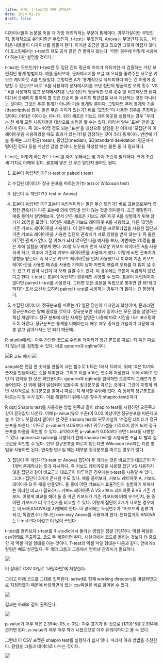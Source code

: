 ```yaml
---
title: 통계, t-test에 대해 알아보자
date: 2024-02-16
draft: false
---
```


디자이너들이 논문을 적을 때 가장 어려워하는 부분이 통계이다. 귀무가설이란 무엇인지, 통계적으로 유의미함은 무엇인지, t-test는 무엇인지,  Anova는 무엇인지 등등... 어려운 내용들이 디자이너를 힘들게 한다. 하지만 조금만 알고 있으면 그렇게 어렵지 않다. 이 포스팅에서는 t-test의 유도 공식 같은 건 말하지 않는다. '어떤 경우에 어떻게 사용해야 하는지만 설명할 것이다.'



t-test는 무엇인가?
t-test란 두 집단 간의 평균의 차이가 유의미한 지 검증하는 가장 보편적인 통계 방법이다. 예를 들어보자, 문자메시지를 보낼 때 오타를 줄여주는 새로운 키보드 레이아웃 A를 만들었다. 그렇다면 A가 '통계적으로 유의미하다'라는 건 어떻게 증명할 수 있는가? 바로 'A를 사용하여 문자메시지를 보낸 집단의 평균적인 오류 횟수' VS ' A를 사용하지 않고 문자메시지를 보낸 집단의 평균적인 오류 횟수'를 비교해보면 된다. 여기서 오해하지 말아야 할 것은 단순히 둘 사이의 평균값을 내서 계산하는 것은 아니라는 것이다. 그것은 추론 통계가 아니라 기술 통계일 뿐이다. 그렇다면 추리 통계와 기술(descriptive) 통계, 둘은 무슨 차이가 있는가? 바로 '모집단'이 사용한 경우를 추정하는 것이다. 어려운 이야기는 아니다. 위의 새로운 키보드 레이아웃을 실험하는 경우 "우리는 전 세계 모든 사용자들을 대상으로 실험을 할 수는 없다. 따라서 일부 '표본' 만을 조사하게 된다. 즉 30~40명 정도 되는 '표본'을 대상으로 실험을 한 이후에 '모집단'이 이 레이아웃을 사용하였을 때도 효과가 있는가?를 검정하는 것이 추리 통계이다. 반면에 기술 통계는 그저 평균(mean), 중앙값(median), SD(standard devidation: 평균에서 떨어진 정도) 등을 계산한 값일 뿐이다. 논문을 작성할 때는 물론 둘 다 필요하다.



t-test는 어떻게 하는가?
T-test를 하기 위해서는 몇 가지 조건이 필요하다. 크게 조건 세 가지로 아래와 같다. 괄호에 넣은 건 무슨 말인지 몰라도 된다.

1. 표본이 독립적인가? (t-test or paired t-test)

2. 수집된 데이터가 정규 분포를 따르는가?(t-test or Wilcoxon test)

3. 집단이 두 개인가?(t-test or Anova)



1. 표본이 독립적인가?
표본이 독립적이라는 말은 무슨 뜻인가? 바로 표본으로부터 측정한 관측치가 다른 표본에 의해 영향을 받지 않는 것을 의미한다. 조금 헷갈린다. 예를 들어서 설명해보자. 앞서 만든 새로운 키보드 레이아웃 A를 실험하기 위해 참가자 20명을 모았다. 10명은 새로운 키보드 레이아웃 A를 사용했고, 다른 10명은 기존 키보드 레이아웃을 사용했다. 이 경우에는 새로운 프로토타입을 사용한 집단과 기존 키보드 레이아웃을 사용한 집단의 관측치가 서로 영향을 받지 않는다. 즉 둘은 아무런 관계가 없다. 잘 이해가 되지 않으면 다음 예시를 보자, 이번에는 20명을 뽑은 후에 실험을 이렇게 했다. 20명 모두에게 먼저 새로운 키보드 레이아웃 A를 사용하게 하고, 이후에 기존의 키보드 레이아웃을 사용하게 했다. 이렇게 되면 관측치가 영향을 받는다. 즉 새로운 키보드 레이아웃을 먼저 사용했으니 이후에 기존 키보드 레이아웃을 사용할 때 A를 사용한 기억이 남아 자판이 헷갈려 오타를 더 많이 낼 수도 있고 키 입력 시간이 더 오래 걸릴 수도 있다. 이 경우에는 표본이 독립되지 않았다고 한다. t-test는 표본이 독립적인 경우에만 사용할 수 있다. 표본이 독립적이지 않다면 paired t-test를 사용한다. 그러면 모든 표본을 독립으로 맞추면 안 돼?라고 하지만 조사 요건상 오히려 paired t-test를 사용하는 경우가 더 많다는 건 함정이다.



2. 수집된 데이터가 정규분포를 따르는가?
일단 당신이 디자인과 학생이며, 문과라면 정규분포라는 말에 졸았을 것이다. 정규분포란 세상에 일어나는 모든 일을 설명하는 핵심 개념이다. 정규 분포에 대한 자세한 설명은 나중에 따로 시간을 내서 포스팅하도록 하겠다. 정규분포는 통계를 이해하는데 매우 매우 중요한 개념이기 때문에 대충 알고 넘어가서는 안 되기 때문에..

R-studio에서는 아주 간단한 코드로 수집된 데이터가 정규 분포를 따르는지 혹은 따르지 않는지를 검정할 수 있다. 바로 qqnorm과 qqline이다.



![R 코드 예시](https://res.cloudinary.com/dho0uj15e/image/upload/w_400/f_auto/v1712473782/R1280x0.fpng_o6rlzd.png)
![](https://res.cloudinary.com/dho0uj15e/image/upload/w_400/v1712474741/R1280x0.fpng_xmrdt8.png)



sample은 랜덤 한 숫자를 만들어 내는 함수로 1:15는 1에서 15까지, 뒤에 10은 10개의 숫자를 만들어내는 것을 의미한다. 그리고 이를 df라는 변수에 저장한다. 뒤에 df라고 한 번 더 입력을 한 것은 확인용이다. qqnorm과 qqline을 입력하면 오른쪽의 그래프가 만들어진다. 선 위에 점이 밀집되어 있을수록 정규분포를 따르는 것이다. 그런데 이렇게 되면 시각적으로 정규분포를 얼마나 따르는지 해석할 수밖에 없다. 즉 정확히 정규분포를 따르는지 알 수가 없다. 이를 해결하기 위해 나온 함수가 shapiro.test()이다.



R dptj Shaprio test를 사용하는 방법
왼쪽과 같이 shapiro test를 시행하면 오른쪽과 같이 결괏값이 나온다. 이때 p-value(유의 수준)이 0.05 이상이면 정규분포를 따른다고 볼 수 있다. 헷갈리지 말아야 할 것은 shaipro test의 귀무가설이 '수집된 데이터가 정규 분포를 따른다.' 이므로 p-value가 0.05보다 커야 귀무가설을 기각하지 않게 되어 정규분포를 따름을 확인할 수 있다. 요약하자면 p-value가 0.05보다 크면 t.test를 시행할 수 있다. qqnorm과  qqline을 시행하기 전에 shapiro test를 시행하면 조금 더 빨리 결괏값을 확인할 수 있다. 만약 정규분포를 따르지 않는다면 Wilcoxon test라는 다른 방법을 사용하면 된다. 연속형 변수일 때는 대부분 정규분포를 따르는 경우가 많다.



3. 집단이 두 개인가?(t-test or Anova)
집단이 두 개라는 것은 비교군과 대조군이 각 1개씩 존재하냐는 뜻과 유사하다. 즉 키보드 레이아웃을 사용할 집단 VS 사용하지 않을 집단과 같이 비교군과 대조군이 이루어진 경우에는 t-test를 사용할 수 있다. 그러나 집단이 3개가 존재할 수도 있다. 예를 들어보자, 키보드 레이아웃 A, 키보드 레이아웃 B 두 개를 만들었다. 둘 중에 어떤 키보드가 효율적인지 실험하기 위해서는 이러한 비교가 필요하다. 키보드 레이아웃 A VS 키보드 레이아웃 B VS 기존 키보드. 이렇게 비교를 해야 둘 중 어떤 키보드가 기존 키보드에 비해 우수한지, 둘 중 어떤 키보드가 더 우수한가를 비교할 수 있다. 이렇게 집단이 3개가 나오는 경우에는 아노바(ANOVA)를 시행해야 한다. 이 경우에는  독립변수가 "키보드의 종류'가 되고, 독립변수가 하나인 one-way Anova를 사용해야 한다. 안타깝게도 ANOVA는 t-test보다 어렵고 더 많이  쓰인다.



t-test를 돌려보자
t-test를 R-studio에서 돌리는 방법은 정말 간단하다. 엑셀 파일을 csv형태로 추출하고, 코드 두 세줄이면 된다. 사실 R에서 코드를 돌리는 것보다 더 중요한 게 엑셀 파일 형태를 아는 것이다. T-test의 엑셀 파일 형태는 다음과 같다. 앞에 No 칼럼은 빼도 상관없다. 두 개의 그룹과 그룹에서 얻어낸 관측치가 필요하다.

![](https://res.cloudinary.com/dho0uj15e/image/upload/w_640/v1712474751/R1280x0.fpng_f6ia7z.png)

이 상태로 CSV 파일로  '바탕화면'에 저장한다.



그리고 아래 코드를 그대로 입력한다. setwd로 현재 working directory를 바탕화면으로 지정하였기 때문에 바탕화면에 있는 csv파일을 바로 읽어올 수 있다.

![](https://res.cloudinary.com/dho0uj15e/image/upload/w_640/v1712474757/R1280x0.fpng_i6g4dn.png)


결과는 아래와 같이 출력된다.


![](https://res.cloudinary.com/dho0uj15e/image/upload/w_640/v1712474768/R1280x0.fpng_pgo7xm.png)



p-value가 매우 작은 2.394e-05, e-05는 지수 표기가 된 것으로 (1/10)^5를 2.394에 곱하면 된다. p-value가 매우 매우 작게 나왔으므로 아주 유의미하다고 볼 수 있다.



그런데 이 CSV 포맷은 shaipro test를 실행하기 쉽지 않다. 따라서 아래 방법을 추천한다. 칼럼을 그룹과 데이터로 나누는 것이다.

![](https://res.cloudinary.com/dho0uj15e/image/upload/w_640/f_auto/v1712475010/%E1%84%89%E1%85%B3%E1%84%8F%E1%85%B3%E1%84%85%E1%85%B5%E1%86%AB%E1%84%89%E1%85%A3%E1%86%BA_2024-04-07_%E1%84%8B%E1%85%A9%E1%84%92%E1%85%AE_4.29.46_mlh6pa.png)